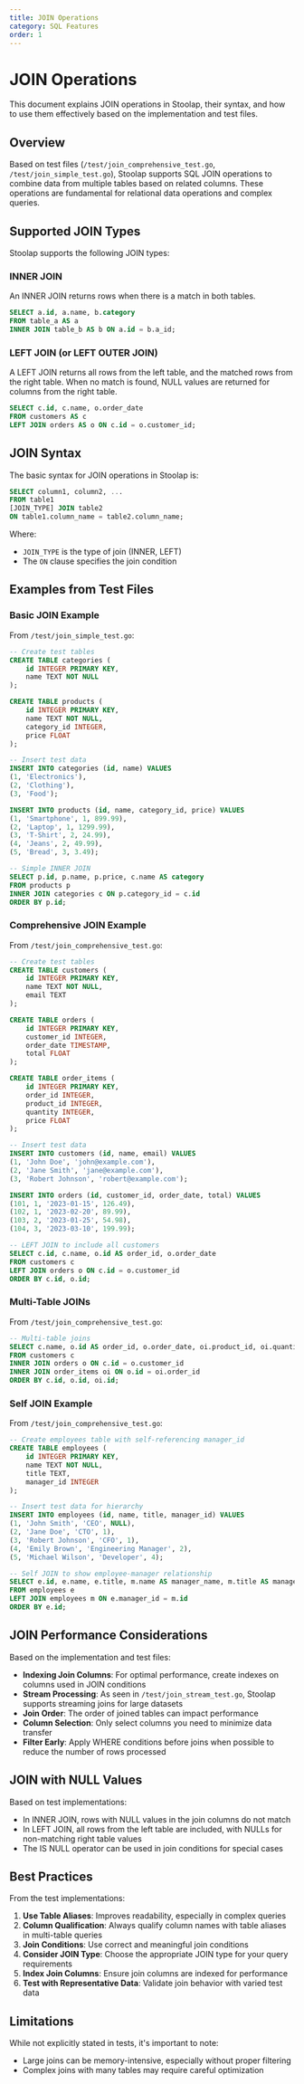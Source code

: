 ```yaml
---
title: JOIN Operations
category: SQL Features
order: 1
---
```


# JOIN Operations

This document explains JOIN operations in Stoolap, their syntax, and how to use them effectively based on the implementation and test files.

## Overview

Based on test files (`/test/join_comprehensive_test.go`, `/test/join_simple_test.go`), Stoolap supports SQL JOIN operations to combine data from multiple tables based on related columns. These operations are fundamental for relational data operations and complex queries.

## Supported JOIN Types

Stoolap supports the following JOIN types:

### INNER JOIN

An INNER JOIN returns rows when there is a match in both tables.

```sql
SELECT a.id, a.name, b.category
FROM table_a AS a
INNER JOIN table_b AS b ON a.id = b.a_id;
```

### LEFT JOIN (or LEFT OUTER JOIN)

A LEFT JOIN returns all rows from the left table, and the matched rows from the right table. When no match is found, NULL values are returned for columns from the right table.

```sql
SELECT c.id, c.name, o.order_date
FROM customers AS c
LEFT JOIN orders AS o ON c.id = o.customer_id;
```

## JOIN Syntax

The basic syntax for JOIN operations in Stoolap is:

```sql
SELECT column1, column2, ...
FROM table1
[JOIN_TYPE] JOIN table2
ON table1.column_name = table2.column_name;
```

Where:
- `JOIN_TYPE` is the type of join (INNER, LEFT)
- The `ON` clause specifies the join condition

## Examples from Test Files

### Basic JOIN Example

From `/test/join_simple_test.go`:

```sql
-- Create test tables
CREATE TABLE categories (
    id INTEGER PRIMARY KEY,
    name TEXT NOT NULL
);

CREATE TABLE products (
    id INTEGER PRIMARY KEY,
    name TEXT NOT NULL,
    category_id INTEGER,
    price FLOAT
);

-- Insert test data
INSERT INTO categories (id, name) VALUES 
(1, 'Electronics'),
(2, 'Clothing'),
(3, 'Food');

INSERT INTO products (id, name, category_id, price) VALUES 
(1, 'Smartphone', 1, 899.99),
(2, 'Laptop', 1, 1299.99),
(3, 'T-Shirt', 2, 24.99),
(4, 'Jeans', 2, 49.99),
(5, 'Bread', 3, 3.49);

-- Simple INNER JOIN
SELECT p.id, p.name, p.price, c.name AS category
FROM products p
INNER JOIN categories c ON p.category_id = c.id
ORDER BY p.id;
```

### Comprehensive JOIN Example

From `/test/join_comprehensive_test.go`:

```sql
-- Create test tables
CREATE TABLE customers (
    id INTEGER PRIMARY KEY,
    name TEXT NOT NULL,
    email TEXT
);

CREATE TABLE orders (
    id INTEGER PRIMARY KEY,
    customer_id INTEGER,
    order_date TIMESTAMP,
    total FLOAT
);

CREATE TABLE order_items (
    id INTEGER PRIMARY KEY,
    order_id INTEGER,
    product_id INTEGER,
    quantity INTEGER,
    price FLOAT
);

-- Insert test data
INSERT INTO customers (id, name, email) VALUES 
(1, 'John Doe', 'john@example.com'),
(2, 'Jane Smith', 'jane@example.com'),
(3, 'Robert Johnson', 'robert@example.com');

INSERT INTO orders (id, customer_id, order_date, total) VALUES 
(101, 1, '2023-01-15', 126.49),
(102, 1, '2023-02-20', 89.99),
(103, 2, '2023-01-25', 54.98),
(104, 3, '2023-03-10', 199.99);

-- LEFT JOIN to include all customers
SELECT c.id, c.name, o.id AS order_id, o.order_date
FROM customers c
LEFT JOIN orders o ON c.id = o.customer_id
ORDER BY c.id, o.id;
```

### Multi-Table JOINs

From `/test/join_comprehensive_test.go`:

```sql
-- Multi-table joins
SELECT c.name, o.id AS order_id, o.order_date, oi.product_id, oi.quantity, oi.price
FROM customers c
INNER JOIN orders o ON c.id = o.customer_id
INNER JOIN order_items oi ON o.id = oi.order_id
ORDER BY c.id, o.id, oi.id;
```

### Self JOIN Example

From `/test/join_comprehensive_test.go`:

```sql
-- Create employees table with self-referencing manager_id
CREATE TABLE employees (
    id INTEGER PRIMARY KEY,
    name TEXT NOT NULL,
    title TEXT,
    manager_id INTEGER
);

-- Insert test data for hierarchy
INSERT INTO employees (id, name, title, manager_id) VALUES 
(1, 'John Smith', 'CEO', NULL),
(2, 'Jane Doe', 'CTO', 1),
(3, 'Robert Johnson', 'CFO', 1),
(4, 'Emily Brown', 'Engineering Manager', 2),
(5, 'Michael Wilson', 'Developer', 4);

-- Self JOIN to show employee-manager relationship
SELECT e.id, e.name, e.title, m.name AS manager_name, m.title AS manager_title
FROM employees e
LEFT JOIN employees m ON e.manager_id = m.id
ORDER BY e.id;
```

## JOIN Performance Considerations

Based on the implementation and test files:

- **Indexing Join Columns**: For optimal performance, create indexes on columns used in JOIN conditions
- **Stream Processing**: As seen in `/test/join_stream_test.go`, Stoolap supports streaming joins for large datasets
- **Join Order**: The order of joined tables can impact performance
- **Column Selection**: Only select columns you need to minimize data transfer
- **Filter Early**: Apply WHERE conditions before joins when possible to reduce the number of rows processed

## JOIN with NULL Values

Based on test implementations:

- In INNER JOIN, rows with NULL values in the join columns do not match
- In LEFT JOIN, all rows from the left table are included, with NULLs for non-matching right table values
- The IS NULL operator can be used in join conditions for special cases

## Best Practices

From the test implementations:

1. **Use Table Aliases**: Improves readability, especially in complex queries
2. **Column Qualification**: Always qualify column names with table aliases in multi-table queries
3. **Join Conditions**: Use correct and meaningful join conditions
4. **Consider JOIN Type**: Choose the appropriate JOIN type for your query requirements
5. **Index Join Columns**: Ensure join columns are indexed for performance
6. **Test with Representative Data**: Validate join behavior with varied test data

## Limitations

While not explicitly stated in tests, it's important to note:

- Large joins can be memory-intensive, especially without proper filtering
- Complex joins with many tables may require careful optimization